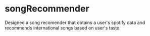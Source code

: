 # songRecommender

Designed a song recomender that obtains a user's spotify data and recommends international songs based on user's taste

